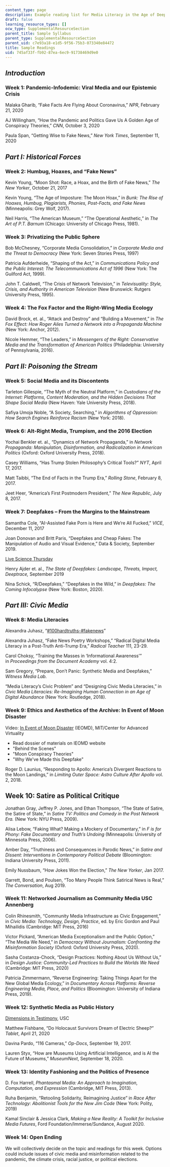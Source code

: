 ```yaml
---
content_type: page
description: Example reading list for Media Literacy in the Age of Deepfakes.
draft: false
learning_resource_types: []
ocw_type: SupplementalResourceSection
parent_title: Sample Syllabus
parent_type: SupplementalResourceSection
parent_uid: c7e93a18-e1d5-9f56-75b3-073340e84472
title: Sample Readings
uid: 745af33f-fb92-87ea-6ec9-91738469d9e0
---
```

## *Introduction*

### Week 1: Pandemic-Infodemic: Viral Media and our Epistemic Crisis

Malaka Gharib, “Fake Facts Are Flying About Coronavirus,” *NPR*, February 21, 2020

AJ Willingham, “How the Pandemic and Politics Gave Us A Golden Age of Conspiracy Theories,” *CNN*, October 3, 2020

Paula Span, “Getting Wise to Fake News,” *New York Times*, September 11, 2020

## *Part I: Historical Forces*

### Week 2: Humbug, Hoaxes, and “Fake News”

Kevin Young, “Moon Shot: Race, a Hoax, and the Birth of Fake News,” *The New Yorker*, October 21, 2017

Kevin Young, “The Age of Imposture: The Moon Hoax,” in *Bunk: The Rise of Hoaxes, Humbug, Plagiarists, Phonies, Post-Facts, and Fake News* (Minneapolis: Grey Wolf, 2017).

Neil Harris, “The American Museum,” “The Operational Aesthetic,” in *The Art of P.T. Barnum* (Chicago: University of Chicago Press, 1981).

### Week 3: Privatizing the Public Sphere

Bob McChesney, “Corporate Media Consolidation,” in *Corporate Media and the Threat to Democracy* (New York: Seven Stories Press, 1997)

Patricia Aufderheide, “Shaping of the Act,” in *Communications Policy and the Public Interest: The Telecommunications Act of 1996* (New York: The Guilford Act, 1999).

John T. Caldwell, “The Crisis of Network Television,” in *Televisuality: Style, Crisis, and Authority in American Television* (New Brunswick: Rutgers University Press, 1995).

### Week 4: The Fox Factor and the Right-Wing Media Ecology

David Brock, et. al., “Attack and Destroy” and “Building a Movement,” in *The Fox Effect: How Roger Ailes Turned a Network into a Propaganda Machine* (New York: Anchor, 2012).

Nicole Hemmer, “The Leaders,” in *Messengers of the Right: Conservative Media and the Transformation of American Politics* (Philadelphia: University of Pennsylvania, 2016).

## *Part II: Poisoning the Stream*

### Week 5: Social Media and its Discontents

Tarleton Gillespie, “The Myth of the Neutral Platform,” in *Custodians of the Internet: Platforms, Content Moderation, and the Hidden Decisions That Shape Social Media* (New Haven: Yale University Press, 2018).

Safiya Umoja Noble, “A Society, Searching,” in *Algorithms of Oppression: How Search Engines Reinforce Racism* (New York: 2018). 

### Week 6: Alt-Right Media, Trumpism, and the 2016 Election

Yochai Benkler et. al., “Dynamics of Network Propaganda,” in *Network Propaganda: Manipulation, Disinformation, and Radicalization in American Politics* (Oxford: Oxford University Press, 2018).

Casey Williams, “Has Trump Stolen Philosophy’s Critical Tools?” *NYT*, April 17, 2017.

Matt Taibbi, “The End of Facts in the Trump Era,” *Rolling Stone*, February 8, 2017.

Jeet Heer, “America’s First Postmodern President,” *The New Republic*, July 8, 2017.

### Week 7: Deepfakes – From the Margins to the Mainstream

Samantha Cole, “AI-Assisted Fake Porn is Here and We’re All Fucked,” *VICE*, December 11, 2017

Joan Donovan and Britt Paris, “Deepfakes and Cheap Fakes: The Manipulation of Audio and Visual Evidence,” Data & Society, September 2019.

[Live Science Thursday](https://www.livescience.com/65573-mona-lisa-deepfakes.html)

Henry Ajder et. al., *The State of Deepfakes: Landscape, Threats, Impact, Deeptrace,* September 2019

Nina Schick, “R/Deepfakes,” “Deepfakes in the Wild,” in *Deepfakes: The Coming Infocalypse* (New York: Boston, 2020).

## *Part III: Civic Media*

### Week 8: Media Literacies

Alexandra Juhasz, “[#100hardtruths-#fakenews](https://scalar.usc.edu/nehvectors/100hardtruths-fakenews/index)”

Alexandra Juhasz, “Fake News Poetry Workshops,” “Radical Digital Media Literacy in a Post-Truth Anti-Trump Era,” *Radical Teacher* 111, 23-29.

Carol Choksy, “Training the Masses in ‘Informational Awareness’” in *Proceedings from the Document Academy* vol. 4:2.

Sam Gregory, “Prepare, Don’t Panic: Synthetic Media and Deepfakes,” *Witness Media Lab.*

“Media Literacy’s Civic Problem” and “Designing Civic Media Literacies,” in *Civic Media Literacies: Re-Imagining Human Connection in an Age of Digital Abundance* (New York: Routledge, 2018).

### Week 9: Ethics and Aesthetics of the Archive: In Event of Moon Disaster

Video: [In Event of Moon Disaster](https://moondisaster.org/film) (IEOMD), MIT/Center for Advanced Virtuality

- Read dossier of materials on IEOMD website
- "Behind the Scenes"
- "Moon Conspiracy Theories"
- "Why We've Made this Deepfake"

Roger D. Launius, “Responding to Apollo: America’s Divergent Reactions to the Moon Landings,” in *Limiting Outer Space: Astro Culture After Apollo* vol. 2, 2018.

## Week 10: Satire as Political Critique

Jonathan Gray, Jeffrey P. Jones, and Ethan Thompson, “The State of Satire, the Satire of State,” in *Satire TV: Politics and Comedy in the Post Network Era.* (New York: NYU Press, 2009).

Alisa Lebow, “Faking What? Making a Mockery of Documentary,” in *F is for Phony: Fake Documentary and Truth’s Undoing* (Minneapolis: University of Minnesota Press, 2006). 

Amber Day, “Truthiness and Consequences in Parodic News,” in *Satire and Dissent: Interventions in Contemporary Political Debate* (Bloomington: Indiana University Press, 2011).

Emily Nussbaum, “How Jokes Won the Election,” *The New Yorker*, Jan 2017.

Garrett, Bond, and Poulsen, “Too Many People Think Satirical News is Real,” *The Conversation*, Aug 2019.

### Week 11: Networked Journalism as Community Media USC Annenberg

Colin Rhinesmith, “Community Media Infrastructure as Civic Engagement,” in *Civic Media: Technology, Design, Practice*, ed. by Eric Gordon and Paul Mihailidis (Cambridge: MIT Press, 2016)

Victor Pickard, “American Media Exceptionalism and the Public Option,” “The Media We Need,” in *Democracy Without Journalism: Confronting the Misinformation Society* (Oxford: Oxford University Press, 2020).

Sasha Costanza-Chock, “Design Practices: Nothing About Us Without Us,” in *Design Justice: Community-Led Practices to Build the Worlds We Need* (Cambridge: MIT Press, 2020)

Patricia Zimmermann, “Reverse Engineering: Taking Things Apart for the New Global Media Ecology,” in *Documentary Across Platforms: Reverse Engineering Media, Place, and Politics* (Bloomington: University of Indiana Press, 2019).

### Week 12: Synthetic Media as Public History

[Dimensions in Testimony](https://sfi.usc.edu/dit), USC

Matthew Fishbane, “Do Holocaust Survivors Dream of Electric Sheep?” *Tablet*, April 21, 2020

Davina Pardo, “116 Cameras,” *Op-Docs*, September 19, 2017.

Lauren Styx, “How are Museums Using Artificial Intelligence, and is AI the Future of Museums,” *MuseumNext*, September 18, 2020.

### Week 13: Identity Fashioning and the Politics of Presence

D. Fox Harrell, *Phantasmal Media: An Approach to Imagination, Computation, and Expression* (Cambridge, MIT Press, 2013).

Ruha Benjamin, “Retooling Solidarity, Reimagining Justice” in *Race After Technology: Abolitionist Tools for the New Jim Code* (New York: Polity, 2019)

Kamal Sinclair & Jessica Clark, *Making a New Reality: A Toolkit for Inclusive Media Futures*, Ford Foundation/Immerse/Sundance, August 2020. 

### Week 14: Open Ending

We will collectively decide on the topic and readings for this week. Options could include issues of civic media and misinformation related to the pandemic, the climate crisis, racial justice, or political elections.
